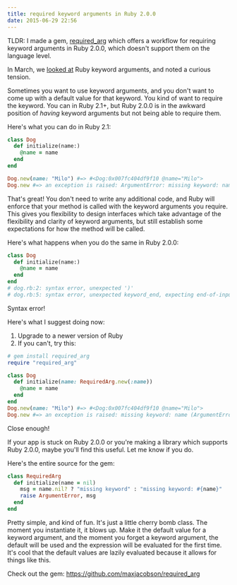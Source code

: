 ```yaml
---
title: required keyword arguments in Ruby 2.0.0
date: 2015-06-29 22:56
---
```


TLDR: I made a gem, [required_arg](https://github.com/maxjacobson/required_arg)
which offers a workflow for requiring keyword arguments in Ruby 2.0.0, which
doesn't support them on the language level.

In March, we [looked at][1] Ruby keyword arguments, and noted a curious tension.

[1]: /2015/ruby-keyword-arguments-arent-obvious/

Sometimes you want to use keyword arguments, and you don't want to come up with
a default value for that keyword. You kind of want to require the keyword. You
can in Ruby 2.1+, but Ruby 2.0.0 is in the awkward position of *having* keyword
arguments but not being able to require them.

Here's what you can do in Ruby 2.1:

```ruby
class Dog
  def initialize(name:)
    @name = name
  end
end

Dog.new(name: "Milo") #=> #<Dog:0x007fc404df9f10 @name="Milo">
Dog.new #=> an exception is raised: ArgumentError: missing keyword: name
```

That's great! You don't need to write any additional code, and Ruby will enforce
that your method is called with the keyword arguments you require. This gives
you flexibility to design interfaces which take advantage of the flexibility and
clarity of keyword arguments, but still establish some expectations for how the
method will be called.

Here's what happens when you do the same in Ruby 2.0.0:

```ruby
class Dog
  def initialize(name:)
    @name = name
  end
end
# dog.rb:2: syntax error, unexpected ')'
# dog.rb:5: syntax error, unexpected keyword_end, expecting end-of-input
```

Syntax error!

Here's what I suggest doing now:

1. Upgrade to a newer version of Ruby
1. If you can't, try this:

```ruby
# gem install required_arg
require "required_arg"

class Dog
  def initialize(name: RequiredArg.new(:name))
    @name = name
  end
end
Dog.new(name: "Milo") #=> #<Dog:0x007fc404df9f10 @name="Milo">
Dog.new #=> an exception is raised: missing keyword: name (ArgumentError)
```

Close enough!

If your app is stuck on Ruby 2.0.0 or you're making a library which supports
Ruby 2.0.0, maybe you'll find this useful. Let me know if you do.

Here's the entire source for the gem:

```ruby
class RequiredArg
  def initialize(name = nil)
    msg = name.nil? ? "missing keyword" : "missing keyword: #{name}"
    raise ArgumentError, msg
  end
end
```

Pretty simple, and kind of fun. It's just a little cherry bomb class. The moment
you instantiate it, it blows up. Make it the default value for a keyword
argument, and the moment you forget a keyword argument, the default will be used
and the expression will be evaluated for the first time. It's cool that the
default values are lazily evaluated because it allows for things like this.

Check out the gem: <https://github.com/maxjacobson/required_arg>
